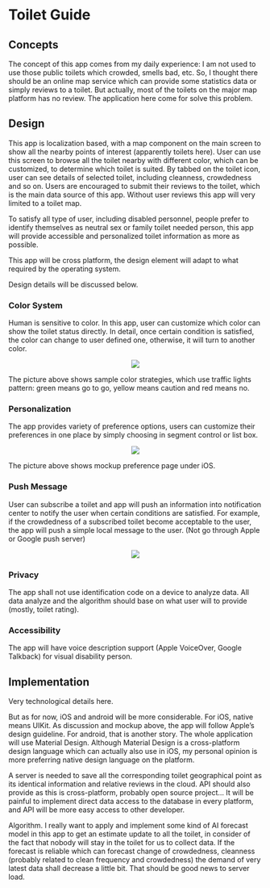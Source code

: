 # Toilet Guide
## Concepts
The concept of this app comes from my daily experience: I am not used to use those public toilets which crowded, smells bad, etc. So, I thought there should be an online map service which can provide some statistics data or simply reviews to a toilet. But actually, most of the toilets on the major map platform has no review. The application here come for solve this problem.
## Design
This app is localization based, with a map component on the main screen to show all the nearby points of interest (apparently toilets here). User can use this screen to browse all the toilet nearby with different color, which can be customized, to determine which toilet is suited. By tabbed on the toilet icon, user can see details of selected toilet, including cleanness, crowdedness and so on. Users are encouraged to submit their reviews to the toilet, which is the main data source of this app. Without user reviews this app will very limited to a toilet map.

To satisfy all type of user, including disabled personnel, people prefer to identify themselves as neutral sex or family toilet needed person, this app will provide accessible and personalized toilet information as more as possible.

This app will be cross platform, the design element will adapt to what required by the operating system.

Design details will be discussed below.

### Color System
Human is sensitive to color. In this app, user can customize which color can show the toilet status directly. In detail, once certain condition is satisfied, the color can change to user defined one, otherwise, it will turn to another color.
<p align="center">
  <img src="/mockup/iOS/iOS_1.png" />
</p>
The picture above shows sample color strategies, which use traffic lights pattern: green means go to go, yellow means caution and red means no.

### Personalization
The app provides variety of preference options, users can customize their preferences in one place by simply choosing in segment control or list box.
<p align="center">
  <img src="/mockup/iOS/iOS_2.png" />
</p>
The picture above shows mockup preference page under iOS.

### Push Message
User can subscribe a toilet and app will push an information into notification center to notify the user when certain conditions are satisfied. For example, if the crowdedness of a subscribed toilet become acceptable to the user, the app will push a simple local message to the user. (Not go through Apple or Google push server)
<p align="center">
  <img src="/mockup/iOS/iOS_7.png" />
</p>

### Privacy
The app shall not use identification code on a device to analyze data. All data analyze and the algorithm should base on what user will to provide (mostly, toilet rating).

### Accessibility
The app will have voice description support (Apple VoiceOver, Google Talkback) for visual disability person.

## Implementation
Very technological details here.

But as for now, iOS and android will be more considerable. For iOS, native means UIKit. As discussion and mockup above, the app will follow Apple’s design guideline. For android, that is another story. The whole application will use Material Design. Although Material Design is a cross-platform design language which can actually also use in iOS, my personal opinion is more preferring native design language on the platform.

A server is needed to save all the corresponding toilet geographical point as its identical information and relative reviews in the cloud. API should also provide as this is cross-platform, probably open source project… It will be painful to implement direct data access to the database in every platform, and API will be more easy access to other developer. 

Algorithm. I really want to apply and implement some kind of AI forecast model in this app to get an estimate update to all the toilet, in consider of the fact that nobody will stay in the toilet for us to collect data. If the forecast is reliable which can forecast change of crowdedness, cleanness (probably related to clean frequency and crowdedness) the demand of very latest data shall decrease a little bit. That should be good news to server load.
